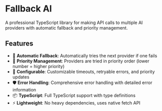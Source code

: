 # Fallback AI

A professional TypeScript library for making API calls to multiple AI providers with automatic fallback and priority management.

## Features

- 🔄 **Automatic Fallback**: Automatically tries the next provider if one fails
- 🎯 **Priority Management**: Providers are tried in priority order (lower number = higher priority)
- 🔧 **Configurable**: Customizable timeouts, retryable errors, and priority updates
- 🛡️ **Error Handling**: Comprehensive error handling with detailed error information
- 📦 **TypeScript**: Full TypeScript support with type definitions
- ⚡ **Lightweight**: No heavy dependencies, uses native fetch API
